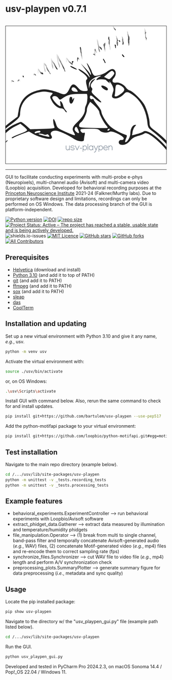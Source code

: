 # usv-playpen v0.7.1

<br>
<div align="center">
  <img src="src/img/usv_playpen_gui.png">
</div>
<hr>

GUI to facilitate conducting experiments with multi-probe e-phys (Neuropixels), multi-channel audio (Avisoft) and multi-camera video (Loopbio) acquisition. Developed for behavioral recording purposes at the [Princeton Neuroscience Institute](https://pni.princeton.edu/) 2021-24 (Falkner/Murthy labs). Due to proprietary software design and limitations, recordings can only be performed on OS Windows. The data processing branch of the GUI is platform-independent.

[![Python version](https://img.shields.io/badge/Python-3.10-blue)](https://img.shields.io/badge/Python-3.10-blue)
[![DOI](https://zenodo.org/badge/566588932.svg)](https://zenodo.org/badge/latestdoi/566588932)
[![repo size](https://img.shields.io/github/repo-size/bartulem/usv-playpen)](https://github.com/bartulem/usv-playpen/)
[![Project Status: Active – The project has reached a stable, usable state and is being actively developed.](https://www.repostatus.org/badges/latest/active.svg)](https://www.repostatus.org/#active)
![shields.io-issues](https://img.shields.io/github/issues/bartulem/usv-playpen)
[![MIT Licence](https://img.shields.io/github/license/bartulem/usv-playpen)](https://github.com/bartulem/usv-playpen/blob/main/LICENSE)
[![GitHub stars](https://img.shields.io/github/stars/bartulem/usv-playpen?style=social)](https://github.com/bartulem/usv-playpen/)
[![GitHub forks](https://img.shields.io/github/forks/bartulem/usv-playpen?style=social)](https://github.com/bartulem/usv-playpen/)
[![All Contributors](https://img.shields.io/badge/all_contributors-1-orange.svg?style=flat-square)](https://img.shields.io/badge/all_contributors-1-orange.svg?style=flat-square)


## Prerequisites

* [Helvetica](https://freefontsfamily.net/helvetica-font-family/) (download and install)
* [Python 3.10](https://www.python.org/downloads/) (and add it to top of PATH)
* [git](https://git-scm.com/download/)  (and add it to PATH)
* [ffmpeg](https://ffmpeg.org/download.html) (and add it to PATH)
* [sox](https://sourceforge.net/projects/sox/)  (and add it to PATH)
* [sleap](https://sleap.ai/) 
* [das](https://janclemenslab.org/das/)
* [CoolTerm](https://coolterm.en.lo4d.com/windows)

## Installation and updating

Set up a new virtual environment with Python 3.10 and give it any name, _e.g._, usv.
```bash
python -m venv usv
```
Activate the virtual environment with:
```bash
source ./usv/bin/activate
```
or, on OS Windows:
```bash
.\usv\Scripts\activate
```
Install GUI with command below. Also, rerun the same command to check for and install updates.
```bash
pip install git+https://github.com/bartulem/usv-playpen --use-pep517
```

Add the python-motifapi package to your virtual environment:
```bash
pip install git+https://github.com/loopbio/python-motifapi.git#egg=motifapi --use-pep517
```

## Test installation
Navigate to the main repo directory (example below).
```bash
cd /.../usv/lib/site-packages/usv-playpen
python -m unittest -v _tests.recording_tests
python -m unittest -v _tests.processing_tests
```

## Example features

* behavioral_experiments.ExperimentController --> run behavioral experiments with Loopbio/Avisoft software
* extract_phidget_data.Gatherer --> extract data measured by illumination and temperature/humidity phidgets
* file_manipulation.Operator --> (1) break from multi to single channel, band-pass filter and temporally concatenate Avisoft-generated audio (_e.g._, WAV) files,
                                 (2) concatenate Motif-generated video (_e.g._, mp4) files and re-encode them to correct sampling rate (fps)
* synchronize_files.Synchronizer --> cut WAV file to video file (_e.g._, mp4) length and perform A/V synchronization check
* preprocessing_plots.SummaryPlotter --> generate summary figure for data preprocessing (_i.e._, metadata and sync quality)

## Usage

Locate the pip installed package:
```bash
pip show usv-playpen
```
Navigate to the directory w/ the "usv_playpen_gui.py" file (example path listed below).
```bash
cd /.../usv/lib/site-packages/usv-playpen
```

Run the GUI.
```bash
python usv_playpen_gui.py
```

Developed and tested in PyCharm Pro 2024.2.3, on macOS Sonoma 14.4 / Pop!_OS 22.04 / Windows 11.
